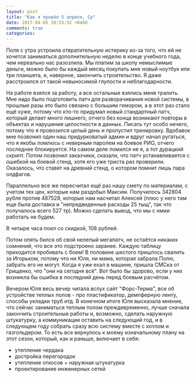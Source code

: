```yaml
---
layout: post
title: "Как я провёл 5 апреля, Ср"
date: 2017-04-05 10:53:52 +0400
comments: true
categories: 
---
```

Поля с утра устроила отвратительную истерику из-за того, что ей не хочется заниматься дополнительную неделю в конце учебного года, чем нереально нас разозлила. Мы платим за школу немыслимые деньги, можно было бы каждый месяц покупать мне новый ноутбук или три планшета, и, наверное, закончить строительство. Я даже расстроился от такой невыносимой глупости и неблагодарности.

На работе взялся за работу, а все остальные взялись меня тралить. Мне надо было подготовить патч для разворачивания новой системы, в прошлые разы это было связано с большим гемором, а в этот раз стало ещё хуже, потому что кто-то придумал новый стандартный патч, который делает много лишнего, отчего без конца возникают повторы в объектах и нарушения целостности в данных. Писать тут особо нечего, потому что я провозился целый день и пропустил тренировку. Вдобавок мне позвонил один наш придурковатый админ и вдруг начал ругаться, что я якобы ломлюсь с неверным паролем на боевое РИО, отчего последнее блокируется. На самом деле ломился не я, а тот дурацкий скрипт. Потом позвонил заказчики, сказали, что патч устанавливается с ошибкой на боевой стенд, хотя его уже триста раз проверили. Оказалось, что ставят на древний стенд, о котором помнит лишь пара олдфагов. 

Параллельно все же пересчитал ещё раз нашу смету по материалам, с учетом тех цен, которые нам раздобыл Максим. Получилось 342804 рубля против 487528, которые нам насчитал Алексей (плюс у него там еще была доставка и "непредвиденные расходы 25 тыщ", так что получалось всего 527 тр). Можно сделать вывод, что мы с нмии работать не будем.

В четыре часа поел со скидкой, 108 рублей.

Потом опять бился об свой нелепый мегапатч, не остаётся никаких сомнений, что все это подстроено заранее. Каждую таблицу приходится пробивать с боем! В половине шестого пришлось свалить за Игорьком, потому что ни Юля, ни мама, которая забрала Полю, забрать его не могут. Когда я уже ехал в машине, пришла СМСка от Грищенко, что "они на сегодня всё". Вот было бы здорово, если у них возникла бы ошибка в последний день перед боевым расчётом.

Вечером Юля весь вечер читала вслух сайт "Форс-Терма", все об устройстве теплых полов - про пластификатор, демпферную ленту, способы укладки труб итд. В конечном итоге Юля высказала мнение, что сейчас заниматься теплым полом преждевременно, лучше сначала закончить строительные работы и, возможно, сделать наружную штукатурку, а коммуникации оставить на следующий год, и в следующем году собрать сразу всю систему вместе с котлом и газгольдером. То есть все вернулось к моему изначальному плану на этот сезон, который, как и раньше, включает в себя:

- утепление чердака
- достройка перегородок
- утепление откосов + наружная штукатурка
- проектирование инженерных сетей

